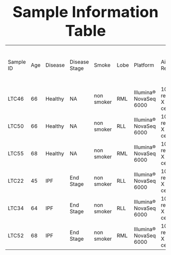 
### <div align='center' ><font size='70'> <center> Sample Information Table </font></div>

<table>
    <tr>
        <td>Sample ID</td>
        <td>Age</td>
        <td>Disease</td>
        <td>Disease Stage</td>
        <td>Smoke</td>
        <td>Lobe</td>
        <td>Platform</td>
        <td>Aiming Reads</td>
        <td>PCR cycles</td>
        <td>Seq length</td>
        <td>Estimated Number of Cells</td>
        <td>Mean Reads per Cell</td>
        <td>Median Genes per Cell</td>
        <td>Number of Reads</td>
        <td>Valid Barcodes</td>
        <td>Sequencing Saturation</td>
        <td>Q30 Bases in Barcode</td>
        <td>Q30 Bases in RNA Read</td>
        <td>Q30 Bases in UMI</td>
        <td>Reads Mapped to Genome</td>
        <td>Reads Mapped Confidently to Genome</td>
        <td>Reads Mapped Confidently to Intergenic Regions</td>
        <td>Reads Mapped Confidently to Intronic Regions</td>
        <td>Reads Mapped Confidently to Exonic Regions</td>
        <td>Reads Mapped Confidently to Transcriptome</td>
        <td>Reads Mapped Antisense to Gene</td>
        <td>Fraction Reads in Cells</td>
        <td>Total Genes Detected</td>
        <td>Median UMI Counts per Cell</td>
        <td>Reads mapped to the TSO sequence</td>
        <td>Fraction of low support UMI reads</td>
    </tr>
    <tr>
        <td>LTC46</td>
        <td>66</td>
        <td>Healthy</td>
        <td>NA</td>
        <td>non smoker</td>
        <td>RML</td>
        <td>Illumina® NovaSeq 6000</td>
        <td>100,000 reads/cell X 10,000 cells/library</td>
        <td>14</td>
        <td>2 x150</td>
        <td>12,723</td>
        <td>38,513</td>
        <td>2,144</td>
        <td>490,009,694</td>
        <td>97.2%</td>
        <td>62.5%</td>
        <td>93.7%</td>
        <td>89.1%</td>
        <td>93.4%</td>
        <td>93.1%</td>
        <td>91.6%</td>
        <td>9.4%</td>
        <td>8.5%</td>
        <td>73.7%</td>
        <td>69.5%</td>
        <td>1.0%</td>
        <td>93.7%</td>
        <td>16,612</td>
        <td>8,646</td>
        <td>12.0%</td>
        <td>2.7%</td>
    </tr>
    <tr>
        <td>LTC50</td>
        <td>66</td>
        <td>Healthy</td>
        <td>NA</td>
        <td>non smoker</td>
        <td>RLL</td>
        <td>Illumina® NovaSeq 6000</td>
        <td>100,000 reads/cell X 10,000 cells/library</td>
        <td>14</td>
        <td>2 x150</td>
        <td>9,943</td>
        <td>45,360</td>
        <td>2,026</td>
        <td>451,015,172</td>
        <td>97.6%</td>
        <td>66.7%</td>
        <td>92.5%</td>
        <td>86.5%</td>
        <td>92.3%</td>
        <td>89.2%</td>
        <td>87.9%</td>
        <td>8.8%</td>
        <td>6.5%</td>
        <td>72.7%</td>
        <td>69.5%</td>
        <td>0.7%</td>
        <td>78.0%</td>
        <td>15,912</td>
        <td>8,238</td>
        <td>3.1%</td>
        <td>1.8%</td>
    </tr>
    <tr>
        <td>LTC55</td>
        <td>68</td>
        <td>Healthy</td>
        <td>NA</td>
        <td>non smoker</td>
        <td>RML</td>
        <td>Illumina® NovaSeq 6000</td>
        <td>100,000 reads/cell X 10,000 cells/library</td>
        <td>14</td>
        <td>2 x150</td>
        <td>9,761</td>
        <td>69,485</td>
        <td>1,942</td>
        <td>678,247,599</td>
        <td>97.2%</td>
        <td>81.8%</td>
        <td>96.5%</td>
        <td>89.4%</td>
        <td>96.3%</td>
        <td>90.4%</td>
        <td>89.2%</td>
        <td>8.3%</td>
        <td>10.7%</td>
        <td>70.2%</td>
        <td>66.7%</td>
        <td>0.9%</td>
        <td>93.8%</td>
        <td>16,450</td>
        <td>6,988</td>
        <td>3.1%</td>
        <td>0.8%</td>
    </tr>
    <tr>
        <td>LTC22</td>
        <td>45</td>
        <td>IPF</td>
        <td>End Stage</td>
        <td>non smoker</td>
        <td>RLL</td>
        <td>Illumina® NovaSeq 6000</td>
        <td>100,000 reads/cell X 10,000 cells/library</td>
        <td>14</td>
        <td>2 x150</td>
        <td>12,848</td>
        <td>45,146</td>
        <td>1,493</td>
        <td>580,046,913</td>
        <td>97.1%</td>
        <td>74.6%</td>
        <td>95.3%</td>
        <td>88.0%</td>
        <td>95.0%</td>
        <td>88.9%</td>
        <td>86.8%</td>
        <td>11.7%</td>
        <td>19.5%</td>
        <td>55.6%</td>
        <td>51.8%</td>
        <td>0.8%</td>
        <td>87.8%</td>
        <td>16,949</td>
        <td>4,255</td>
        <td>3.2%</td>
        <td>0.5%</td>
    </tr>
    <tr>
        <td>LTC34</td>
        <td>64</td>
        <td>IPF</td>
        <td>End Stage</td>
        <td>non smoker</td>
        <td>RLL</td>
        <td>Illumina® NovaSeq 6000</td>
        <td>100,000 reads/cell X 10,000 cells/library</td>
        <td>14</td>
        <td>2 x150</td>
        <td>8,910</td>
        <td>43,903</td>
        <td>1,690</td>
        <td>391,183,104</td>
        <td>97.3%</td>
        <td>77.3%</td>
        <td>93.2%</td>
        <td>87.3%</td>
        <td>89.6%</td>
        <td>90.1%</td>
        <td>88.0%</td>
        <td>13.5%</td>
        <td>21.3%</td>
        <td>53.2%</td>
        <td>49.3%</td>
        <td>1.0%</td>
        <td>96.2%</td>
        <td>16,324</td>
        <td>4,087</td>
        <td>3.3%</td>
        <td>1.7%</td>
    </tr>
    <tr>
        <td>LTC52</td>
        <td>68</td>
        <td>IPF</td>
        <td>End Stage</td>
        <td>non smoker</td>
        <td>RML</td>
        <td>Illumina® NovaSeq 6000</td>
        <td>100,000 reads/cell X 10,000 cells/library</td>
        <td>14</td>
        <td>2 x150</td>
        <td>3,931</td>
        <td>230,910</td>
        <td>1,487</td>
        <td>907,709,560</td>
        <td>97.2%</td>
        <td>94.3%</td>
        <td>95.5%</td>
        <td>91.4%</td>
        <td>95.4%</td>
        <td>93.6%</td>
        <td>91.6%</td>
        <td>15.2%</td>
        <td>21.6%</td>
        <td>54.8%</td>
        <td>51.3%</td>
        <td>0.9%</td>
        <td>81.8%</td>
        <td>16,023</td>
        <td>3,581</td>
        <td>19.8%</td>
        <td>1.1%</td>
    </tr>
</table>
